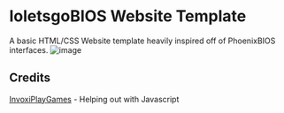 # IoletsgoBIOS Website Template
 A basic HTML/CSS Website template heavily inspired off of PhoenixBIOS interfaces.
![image](https://github.com/ioletsgo/IoletsgoBIOS-website-template/assets/36903453/b9f65646-0fc8-451c-b407-746265b7a853)

## Credits

[InvoxiPlayGames](https://github.com/InvoxiPlayGames) - Helping out with Javascript
